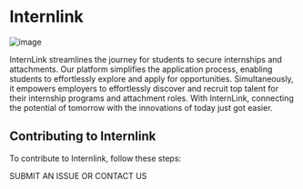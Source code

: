 # Internlink
![image](https://github.com/FutureSpace-Kenya/InternLink/assets/108453222/7112d798-0340-43d5-bd01-c21835565dc1)


InternLink streamlines the journey for students to secure internships and attachments. Our platform simplifies the application process, enabling students to effortlessly explore and apply for opportunities. Simultaneously, it empowers employers to effortlessly discover and recruit top talent for their internship programs and attachment roles. With InternLink, connecting the potential of tomorrow with the innovations of today just got easier.

## Contributing to Internlink

To contribute to Internlink, follow these steps:

SUBMIT AN ISSUE OR CONTACT US

